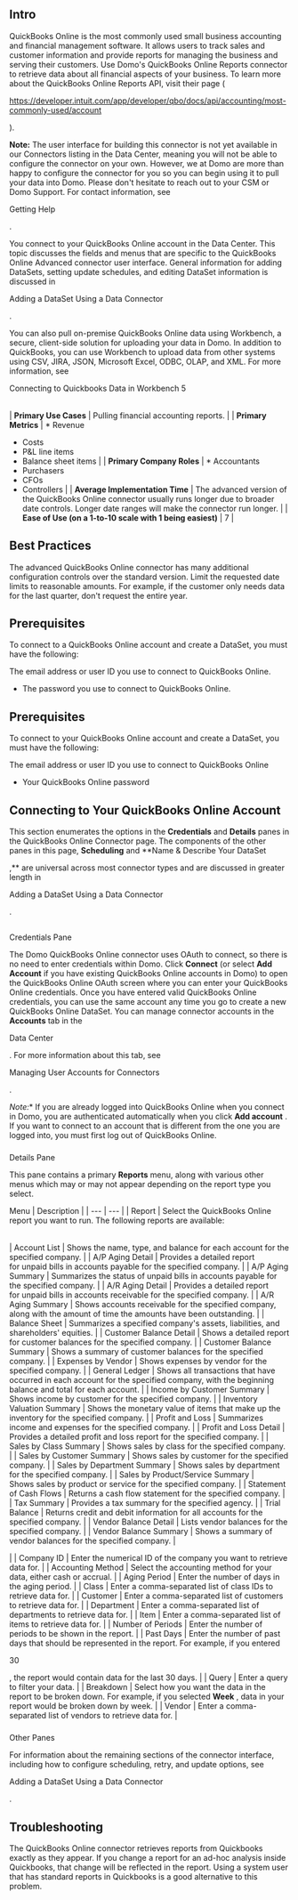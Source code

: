 

Intro
-------

QuickBooks Online is the most commonly used small business accounting and financial management software. It allows users to track sales and customer information and provide reports for managing the business and serving their customers. Use Domo's QuickBooks Online Reports connector to retrieve data about all financial aspects of your business. To learn more about the QuickBooks Online Reports API, visit their page (

https://developer.intuit.com/app/developer/qbo/docs/api/accounting/most-commonly-used/account

).


**Note:**
 The user interface for building this connector is not yet available in our Connectors listing in the Data Center, meaning you will not be able to configure the connector on your own. However, we at Domo are more than happy to configure the connector for you so you can begin using it to pull your data into Domo. Please don't hesitate to reach out to your CSM or Domo Support. For contact information, see


 Getting Help


 .


 You connect to your QuickBooks Online account in the Data Center. This topic discusses the fields and menus that are specific to the QuickBooks Online Advanced connector user interface. General information for adding DataSets, setting update schedules, and editing DataSet information is discussed in

Adding a DataSet Using a Data Connector

.


 You can also pull on-premise QuickBooks Online data using Workbench, a secure, client-side solution for uploading your data in Domo. In addition to QuickBooks, you can use Workbench to upload data from other systems using CSV, JIRA, JSON, Microsoft Excel, ODBC, OLAP, and XML. For more information, see

Connecting to Quickbooks Data in Workbench 5


|  |  |
| --- | --- |
|
**Primary Use Cases**
 |
 Pulling financial accounting reports.
  |
| **Primary Metrics**  | * Revenue
* Costs
* P&L line items
* Balance sheet items
 |
|
**Primary Company Roles**
 | * Accountants
* Purchasers
* CFOs
* Controllers
 |
|
**Average Implementation Time**
 |
 The advanced version of the QuickBooks Online connector usually runs longer due to broader date controls. Longer date ranges will make the connector run longer.
  |
|
**Ease of Use (on a 1-to-10 scale with 1 being easiest)**
 |
 7
  |

Best Practices
----------------

The advanced QuickBooks Online connector has many additional configuration controls over the standard version. Limit the requested date limits to reasonable amounts. For example, if the customer only needs data for the last quarter, don't request the entire year.


 Prerequisites
---------------

To connect to a QuickBooks Online account and create a DataSet, you must have the following:

 The email address or user ID you use to connect to QuickBooks Online.
* The password you use to connect to QuickBooks Online.

Prerequisites
---------------

To connect to your QuickBooks Online account and create a DataSet, you must have the following:

 The email address or user ID you use to connect to QuickBooks Online
* Your QuickBooks Online password

Connecting to Your QuickBooks Online Account
----------------------------------------------

This section enumerates the options in the
 **Credentials**
 and
 **Details**
 panes in the QuickBooks Online Connector page. The components of the other panes in this page,
 **Scheduling**
 and
 **Name & Describe Your DataSet

,**
 are universal across most connector types and are discussed in greater length in

Adding a DataSet Using a Data Connector

.

##
 Credentials Pane

The Domo QuickBooks Online connector uses OAuth to connect, so there is no need to enter credentials within Domo. Click
 **Connect**
 (or select
 **Add Account**
 if you have existing QuickBooks Online accounts in Domo) to open the QuickBooks Online OAuth screen where you can enter your QuickBooks Online credentials. Once you have entered valid QuickBooks Online credentials, you can use the same account any time you go to create a new QuickBooks Online DataSet. You can manage connector accounts in the
 **Accounts**
 tab in the

Data Center

. For more information about this tab, see

Managing User Accounts for Connectors

.

*Note:**
 If you are already logged into QuickBooks Online when you connect in Domo, you are authenticated automatically when you click
 **Add account**
 . If you want to connect to an account that is different from the one you are logged into, you must first log out of QuickBooks Online.


###
 Details Pane

This pane contains a primary
 **Reports**
 menu, along with various other menus which may or may not appear depending on the report type you select.


 Menu
  |
 Description
  |
| --- | --- |
|
 Report
  |
 Select the QuickBooks Online report you want to run. The following reports are available:


|  |  |
| --- | --- |
|
 Account List
  |
 Shows the name, type, and balance for each account for the specified company.
  |
|
 A/P Aging Detail
  |
 Provides a detailed report for unpaid bills in accounts payable for the specified company.
  |
|
 A/P Aging Summary
  |
 Summarizes the status of unpaid bills in accounts payable for the specified company.
  |
|
 A/R Aging Detail
  |
 Provides a detailed report for unpaid bills in accounts receivable for the specified company.
  |
|
 A/R Aging Summary
  |
 Shows accounts receivable for the specified company, along with the amount of time the amounts have been outstanding.
  |
|
 Balance Sheet
  |
 Summarizes a specified company's assets, liabilities, and shareholders' equities.
  |
|
 Customer Balance Detail
  |
 Shows a detailed report for customer balances for the specified company.
  |
|
 Customer Balance Summary
  |
 Shows a summary of customer balances for the specified company.
  |
|
 Expenses by Vendor
  |
 Shows expenses by vendor for the specified company.
  |
|
 General Ledger
  |
 Shows all transactions that have occurred in each account for the specified company, with the beginning balance and total for each account.
  |
|
 Income by Customer Summary
  |
 Shows income by customer for the specified company.
  |
|
 Inventory Valuation Summary
  |
 Shows the monetary value of items that make up the inventory for the specified company.
  |
|
 Profit and Loss
  |
 Summarizes income and expenses for the specified company.
  |
|
 Profit and Loss Detail
  |
 Provides a detailed profit and loss report for the specified company.
  |
|
 Sales by Class Summary
  |
 Shows sales by class for the specified company.
  |
|
 Sales by Customer Summary
  |
 Shows sales by customer for the specified company.
  |
|
 Sales by Department Summary
  |
 Shows sales by department for the specified company.
  |
|
 Sales by Product/Service Summary
  |
 Shows sales by product or service for the specified company.
  |
|
 Statement of Cash Flows
  |
 Returns a cash flow statement for the specified company.
  |
|
 Tax Summary
  |
 Provides a tax summary for the specified agency.
  |
|
 Trial Balance
  |
 Returns credit and debit information for all accounts for the specified company.
  |
|
 Vendor Balance Detail
  |
 Lists vendor balances for the specified company.
  |
|
 Vendor Balance Summary
  |
 Shows a summary of vendor balances for the specified company.
  |

|
|
 Company ID
  |
 Enter the numerical ID of the company you want to retrieve data for.
  |
|
 Accounting Method
  |
 Select the accounting method for your data, either cash or accrual.
  |
|
 Aging Period
  |
 Enter the number of days in the aging period.
  |
|
 Class
  |
 Enter a comma-separated list of class IDs to retrieve data for.
  |
|
 Customer
  |
 Enter a comma-separated list of customers to retrieve data for.
  |
|
 Department
  |
 Enter a comma-separated list of departments to retrieve data for.
  |
|
 Item
  |
 Enter a comma-separated list of items to retrieve data for.
  |
|
 Number of Periods
  |
 Enter the number of periods to be shown in the report.
  |
|
 Past Days
  |
 Enter the number of past days that should be represented in the report. For example, if you entered

30

, the report would contain data for the last 30 days.
  |
|
 Query
  |
 Enter a query to filter your data.
  |
|
 Breakdown
  |
 Select how you want the data in the report to be broken down. For example, if you selected
 **Week**
 , data in your report would be broken down by week.
  |
|
 Vendor
  |
 Enter a comma-separated list of vendors to retrieve data for.
  |


###
 Other Panes

For information about the remaining sections of the connector interface, including how to configure scheduling, retry, and update options, see

Adding a DataSet Using a Data Connector

.


 Troubleshooting
-----------------

The QuickBooks Online connector retrieves reports from Quickbooks exactly as they appear. If you change a report for an ad-hoc analysis inside Quickbooks, that change will be reflected in the report. Using a system user that has standard reports in Quickbooks is a good alternative to this problem.


